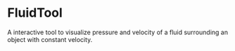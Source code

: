 # FluidTool
A interactive tool to visualize pressure and velocity of a fluid surrounding an object with constant velocity.
